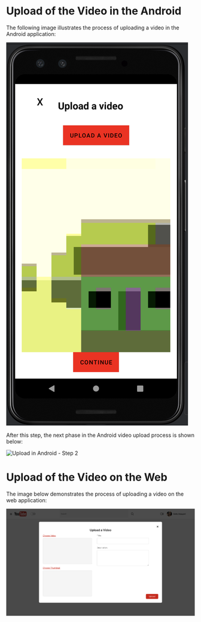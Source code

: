 # Upload of the Video in the Android

The following image illustrates the process of uploading a video in the Android application:

![Upload in Android - Step 1](wiki/images/uploadAndroid.png)

After this step, the next phase in the Android video upload process is shown below:

![Upload in Android - Step 2](wiki/images/upload2Android.png)

# Upload of the Video on the Web

The image below demonstrates the process of uploading a video on the web application:

![Upload in Web](wiki/images/uploadWeb.png)
